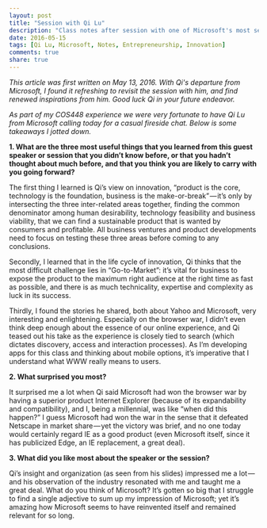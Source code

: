 ```yaml
---
layout: post
title: "Session with Qi Lu"
description: "Class notes after session with one of Microsoft's most senior and respected executives"
date: 2016-05-15
tags: [Qi Lu, Microsoft, Notes, Entrepreneurship, Innovation]
comments: true
share: true
---
```

*This article was first written on May 13, 2016. With Qi's departure from Microsoft, I found it refreshing to revisit the session with him, and find renewed inspirations from him. Good luck Qi in your future endeavor.*

*As part of my COS448 experience we were very fortunate to have Qi Lu from Microsoft calling today for a casual fireside chat. Below is some takeaways I jotted down.*

**1. What are the three most useful things that you learned from this guest speaker or session that you didn’t know before, or that you hadn’t thought about much before, and that you think you are likely to carry with you going forward?**

The first thing I learned is Qi’s view on innovation, “product is the core, technology is the foundation, business is the make-or-break” — it’s only by intersecting the three inter-related areas together, finding the common denominator among human desirability, technology feasibility and business viability, that we can find a sustainable product that is wanted by consumers and profitable. All business ventures and product developments need to focus on testing these three areas before coming to any conclusions.

Secondly, I learned that in the life cycle of innovation, Qi thinks that the most difficult challenge lies in “Go-to-Market”: it’s vital for business to expose the product to the maximum right audience at the right time as fast as possible, and there is as much technicality, expertise and complexity as luck in its success.

Thirdly, I found the stories he shared, both about Yahoo and Microsoft, very interesting and enlightening. Especially on the browser war, I didn’t even think deep enough about the essence of our online experience, and Qi teased out his take as the experience is closely tied to search (which dictates discovery, access and interaction processes). As I’m developing apps for this class and thinking about mobile options, it’s imperative that I understand what WWW really means to users.

**2. What surprised you most?**

It surprised me a lot when Qi said Microsoft had won the browser war by having a superior product Internet Explorer (because of its expandability and compatibility), and I, being a millennial, was like “when did this happen?” I guess Microsoft had won the war in the sense that it defeated Netscape in market share — yet the victory was brief, and no one today would certainly regard IE as a good product (even Microsoft itself, since it has publicized Edge, an IE replacement, a great deal).

**3. What did you like most about the speaker or the session?**

Qi’s insight and organization (as seen from his slides) impressed me a lot — and his observation of the industry resonated with me and taught me a great deal.
What do you think of Microsoft? It’s gotten so big that I struggle to find a single adjective to sum up my impression of Microsoft; yet it’s amazing how Microsoft seems to have reinvented itself and remained relevant for so long.